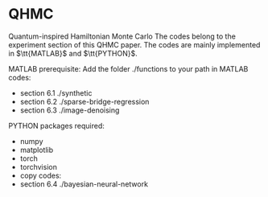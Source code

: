 # QHMC
Quantum-inspired Hamiltonian Monte Carlo
The codes belong to the experiment section of this QHMC paper.
The codes are mainly implemented in $\tt{MATLAB}$ and $\tt{PYTHON}$.

MATLAB
prerequisite: 
Add the folder ./functions to your path in MATLAB
codes:
* section 6.1 ./synthetic
* section 6.2 ./sparse-bridge-regression
* section 6.3 ./image-denoising

PYTHON
packages required:
* numpy
* matplotlib
* torch
* torchvision
* copy
codes:
* section 6.4 ./bayesian-neural-network


